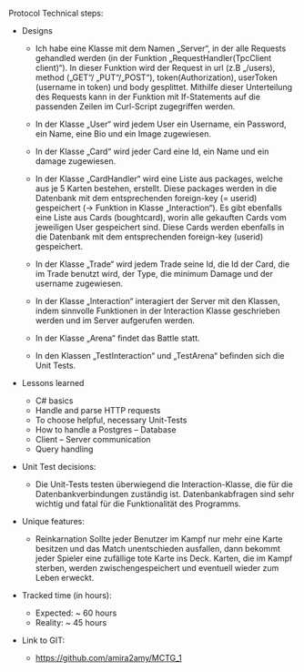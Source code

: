﻿
Protocol
Technical steps:
 - Designs
   - Ich habe eine Klasse mit dem Namen „Server“, in der alle Requests gehandled werden (in der Funktion „RequestHandler(TpcClient client)“).
In dieser Funktion wird der Request in url (z.B „/users), method („GET“/ „PUT“/„POST“), token(Authorization), userToken (username in token) und body gesplittet.
Mithilfe dieser Unterteilung des Requests kann in der Funktion mit If-Statements auf die passenden Zeilen im Curl-Script zugegriffen werden.

   - In der Klasse „User“ wird jedem User ein Username, ein Password, ein Name, eine Bio und ein Image zugewiesen.
   - In der Klasse „Card“ wird jeder Card eine Id, ein Name und ein damage zugewiesen.

    - In der Klasse „CardHandler“ wird eine Liste aus packages, welche aus je 5 Karten bestehen, erstellt. Diese packages werden in die Datenbank mit dem entsprechenden foreign-key (= userid) gespeichert (-> Funktion in Klasse „Interaction“). Es gibt ebenfalls eine Liste aus Cards (boughtcard), worin alle gekauften Cards vom jeweiligen User gespeichert sind. Diese Cards werden ebenfalls in die Datenbank mit dem entsprechenden foreign-key (userid) gespeichert.

   - In der Klasse „Trade“ wird jedem Trade seine Id, die Id der Card, die im Trade benutzt wird, der Type, die minimum Damage und der username zugewiesen.

   - In der Klasse „Interaction“ interagiert der Server mit den Klassen, indem sinnvolle Funktionen in der Interaction Klasse geschrieben werden und im Server aufgerufen werden.

   - In der Klasse „Arena“ findet das Battle statt.

   - In den Klassen „TestInteraction“ und „TestArena“ befinden sich die Unit Tests.

 - Lessons learned 
   - C# basics
   - Handle and parse HTTP requests
   - To choose helpful, necessary Unit-Tests
   - How to handle a Postgres – Database
   - Client – Server communication
   - Query handling

 - Unit Test decisions:
   - Die Unit-Tests testen überwiegend die Interaction-Klasse, die für die Datenbankverbindungen zuständig ist. Datenbankabfragen sind sehr wichtig und fatal für die Funktionalität des Programms.
 - Unique features:
   - Reinkarnation
Sollte jeder Benutzer im Kampf nur mehr eine Karte besitzen und das Match unentschieden ausfallen, dann bekommt jeder Spieler eine zufällige tote Karte ins Deck.
Karten, die im Kampf sterben, werden zwischengespeichert und eventuell wieder zum Leben erweckt.
 - Tracked time (in hours):
   - Expected:  ~ 60 hours
   - Reality:  ~ 45 hours
 - Link to GIT:
   - https://github.com/amira2amy/MCTG_1

